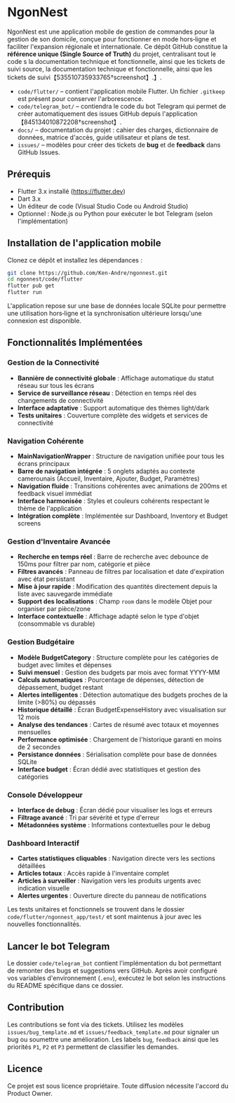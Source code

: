 # NgonNest

NgonNest est une application mobile de gestion de commandes pour la gestion de son domicile, conçue pour fonctionner en mode hors‑ligne et faciliter l'expansion régionale et internationale. Ce dépôt GitHub constitue la **référence unique (Single Source of Truth)** du projet, centralisant tout le code s la documentation technique et fonctionnelle, ainsi que les tickets de suivi source, la documentation technique et fonctionnelle, ainsi que les tickets de suivi【535510735933765†screenshot】.】.

- `code/flutter/` – contient l'application mobile Flutter. Un fichier `.gitkeep` est présent pour conserver l'arborescence.
- `code/telegram_bot/` – contiendra le code du bot Telegram qui permet de créer automatiquement des issues GitHub depuis l'application【845134010872208†screenshot】.
- `docs/` – documentation du projet : cahier des charges, dictionnaire de données, matrice d'accès, guide utilisateur et plans de test.
- `issues/` – modèles pour créer des tickets de **bug** et de **feedback** dans GitHub Issues.

## Prérequis

- Flutter 3.x installé (https://flutter.dev)
- Dart 3.x
- Un éditeur de code (Visual Studio Code ou Android Studio)
- Optionnel : Node.js ou Python pour exécuter le bot Telegram (selon l'implémentation)

## Installation de l'application mobile

Clonez ce dépôt et installez les dépendances :

```bash
git clone https://github.com/Ken-Andre/ngonnest.git
cd ngonnest/code/flutter
flutter pub get
flutter run
```

L'application repose sur une base de données locale SQLite pour permettre une utilisation hors‑ligne et la synchronisation ultérieure lorsqu'une connexion est disponible. 

## Fonctionnalités Implémentées

### Gestion de la Connectivité
- **Bannière de connectivité globale** : Affichage automatique du statut réseau sur tous les écrans
- **Service de surveillance réseau** : Détection en temps réel des changements de connectivité
- **Interface adaptative** : Support automatique des thèmes light/dark
- **Tests unitaires** : Couverture complète des widgets et services de connectivité

### Navigation Cohérente
- **MainNavigationWrapper** : Structure de navigation unifiée pour tous les écrans principaux
- **Barre de navigation intégrée** : 5 onglets adaptés au contexte camerounais (Accueil, Inventaire, Ajouter, Budget, Paramètres)
- **Navigation fluide** : Transitions cohérentes avec animations de 200ms et feedback visuel immédiat
- **Interface harmonisée** : Styles et couleurs cohérents respectant le thème de l'application
- **Intégration complète** : Implémentée sur Dashboard, Inventory et Budget screens

### Gestion d'Inventaire Avancée
- **Recherche en temps réel** : Barre de recherche avec debounce de 150ms pour filtrer par nom, catégorie et pièce
- **Filtres avancés** : Panneau de filtres par localisation et date d'expiration avec état persistant
- **Mise à jour rapide** : Modification des quantités directement depuis la liste avec sauvegarde immédiate
- **Support des localisations** : Champ `room` dans le modèle Objet pour organiser par pièce/zone
- **Interface contextuelle** : Affichage adapté selon le type d'objet (consommable vs durable)

### Gestion Budgétaire
- **Modèle BudgetCategory** : Structure complète pour les catégories de budget avec limites et dépenses
- **Suivi mensuel** : Gestion des budgets par mois avec format YYYY-MM
- **Calculs automatiques** : Pourcentage de dépenses, détection de dépassement, budget restant
- **Alertes intelligentes** : Détection automatique des budgets proches de la limite (>80%) ou dépassés
- **Historique détaillé** : Écran BudgetExpenseHistory avec visualisation sur 12 mois
- **Analyse des tendances** : Cartes de résumé avec totaux et moyennes mensuelles
- **Performance optimisée** : Chargement de l'historique garanti en moins de 2 secondes
- **Persistance données** : Sérialisation complète pour base de données SQLite
- **Interface budget** : Écran dédié avec statistiques et gestion des catégories

### Console Développeur
- **Interface de debug** : Écran dédié pour visualiser les logs et erreurs
- **Filtrage avancé** : Tri par sévérité et type d'erreur
- **Métadonnées système** : Informations contextuelles pour le debug

### Dashboard Interactif
- **Cartes statistiques cliquables** : Navigation directe vers les sections détaillées
- **Articles totaux** : Accès rapide à l'inventaire complet
- **Articles à surveiller** : Navigation vers les produits urgents avec indication visuelle
- **Alertes urgentes** : Ouverture directe du panneau de notifications

Les tests unitaires et fonctionnels se trouvent dans le dossier `code/flutter/ngonnest_app/test/` et sont maintenus à jour avec les nouvelles fonctionnalités.

## Lancer le bot Telegram

Le dossier `code/telegram_bot` contient l'implémentation du bot permettant de remonter des bugs et suggestions vers GitHub. Après avoir configuré vos variables d'environnement (`.env`), exécutez le bot selon les instructions du README spécifique dans ce dossier.

## Contribution

Les contributions se font via des tickets. Utilisez les modèles `issues/bug_template.md` et `issues/feedback_template.md` pour signaler un bug ou soumettre une amélioration. Les labels `bug`, `feedback` ainsi que les priorités `P1`, `P2` et `P3` permettent de classifier les demandes.

## Licence

Ce projet est sous licence propriétaire. Toute diffusion nécessite l'accord du Product Owner.
